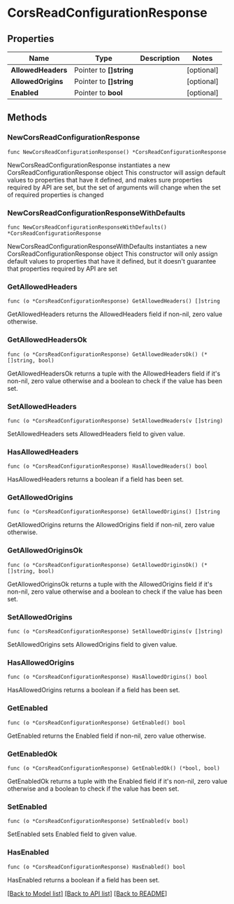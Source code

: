 # CorsReadConfigurationResponse


## Properties

Name | Type | Description | Notes
------------ | ------------- | ------------- | -------------
**AllowedHeaders** | Pointer to **[]string** |  | [optional] 
**AllowedOrigins** | Pointer to **[]string** |  | [optional] 
**Enabled** | Pointer to **bool** |  | [optional] 



## Methods


### NewCorsReadConfigurationResponse

`func NewCorsReadConfigurationResponse() *CorsReadConfigurationResponse`

NewCorsReadConfigurationResponse instantiates a new CorsReadConfigurationResponse object
This constructor will assign default values to properties that have it defined,
and makes sure properties required by API are set, but the set of arguments
will change when the set of required properties is changed

### NewCorsReadConfigurationResponseWithDefaults

`func NewCorsReadConfigurationResponseWithDefaults() *CorsReadConfigurationResponse`

NewCorsReadConfigurationResponseWithDefaults instantiates a new CorsReadConfigurationResponse object
This constructor will only assign default values to properties that have it defined,
but it doesn't guarantee that properties required by API are set


### GetAllowedHeaders

`func (o *CorsReadConfigurationResponse) GetAllowedHeaders() []string`

GetAllowedHeaders returns the AllowedHeaders field if non-nil, zero value otherwise.

### GetAllowedHeadersOk

`func (o *CorsReadConfigurationResponse) GetAllowedHeadersOk() (*[]string, bool)`

GetAllowedHeadersOk returns a tuple with the AllowedHeaders field if it's non-nil, zero value otherwise
and a boolean to check if the value has been set.

### SetAllowedHeaders

`func (o *CorsReadConfigurationResponse) SetAllowedHeaders(v []string)`

SetAllowedHeaders sets AllowedHeaders field to given value.


### HasAllowedHeaders

`func (o *CorsReadConfigurationResponse) HasAllowedHeaders() bool`

HasAllowedHeaders returns a boolean if a field has been set.




### GetAllowedOrigins

`func (o *CorsReadConfigurationResponse) GetAllowedOrigins() []string`

GetAllowedOrigins returns the AllowedOrigins field if non-nil, zero value otherwise.

### GetAllowedOriginsOk

`func (o *CorsReadConfigurationResponse) GetAllowedOriginsOk() (*[]string, bool)`

GetAllowedOriginsOk returns a tuple with the AllowedOrigins field if it's non-nil, zero value otherwise
and a boolean to check if the value has been set.

### SetAllowedOrigins

`func (o *CorsReadConfigurationResponse) SetAllowedOrigins(v []string)`

SetAllowedOrigins sets AllowedOrigins field to given value.


### HasAllowedOrigins

`func (o *CorsReadConfigurationResponse) HasAllowedOrigins() bool`

HasAllowedOrigins returns a boolean if a field has been set.




### GetEnabled

`func (o *CorsReadConfigurationResponse) GetEnabled() bool`

GetEnabled returns the Enabled field if non-nil, zero value otherwise.

### GetEnabledOk

`func (o *CorsReadConfigurationResponse) GetEnabledOk() (*bool, bool)`

GetEnabledOk returns a tuple with the Enabled field if it's non-nil, zero value otherwise
and a boolean to check if the value has been set.

### SetEnabled

`func (o *CorsReadConfigurationResponse) SetEnabled(v bool)`

SetEnabled sets Enabled field to given value.


### HasEnabled

`func (o *CorsReadConfigurationResponse) HasEnabled() bool`

HasEnabled returns a boolean if a field has been set.









[[Back to Model list]](../README.md#documentation-for-models) [[Back to API list]](../README.md#documentation-for-api-endpoints) [[Back to README]](../README.md)


